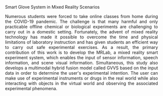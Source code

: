 Smart Glove System in Mixed Reality Scenarios

<p style="text-align:justify">Numerous students were forced to take online classes from home during the COVID-19 pandemic. The challenge is that many harmful and only practicable offline chemical or biological experiments are challenging to carry out in a domestic setting. Fortunately, the advent of mixed reality technology has made it possible to overcome the time and physical limitations of laboratory instruction and has given students an efficient way to carry out safe experimental exercises. As a result, the primary contribution of this work is to develop the MRLab, a mixed reality smart experiment system, which enables the input of sensor information, speech information, and scene visual information. Simultaneous, this study also develops a multimodal hybrid fusion model called GVVS based on the input data in order to determine the user's experimental intention. The user can make use of experimental instruments or drugs in the real world while also interacting with objects in the virtual world and observing the associated experimental phenomena.</p>

